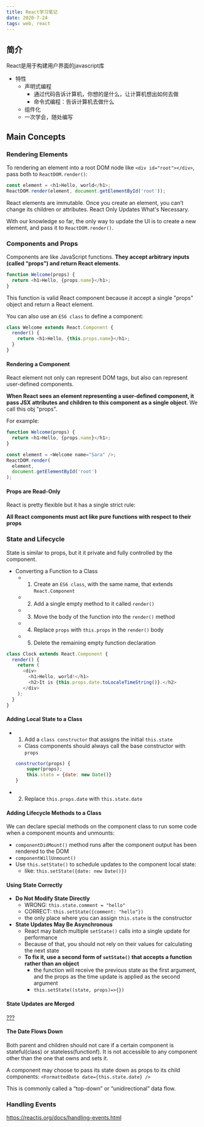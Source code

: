 ```yaml
---
title: React学习笔记
date: 2020-7-24
tags: web, react
---
```



## 简介

React是用于构建用户界面的javascript库

- 特性
    * 声明式编程
        + 通过代码告诉计算机，你想的是什么，让计算机想出如何去做
        + 命令式编程：告诉计算机去做什么
    * 组件化
    * 一次学会，随处编写


## Main Concepts

### Rendering Elements

To rendering an element into a root DOM node like `<div id="root"></div>`, pass both to `ReactDOM.render()`:

``` javascript
const element = <h1>Hello, world</h1>;
ReactDOM.render(element, document.getElementById('root'));
```

React elements are immutable. Once you create an element, you can’t change its children or attributes. React Only Updates What's Necessary.

With our knowledge so far, the only way to update the UI is to create a new element, and pass it to `ReactDOM.render()`.


### Components and Props

Components are like JavaScript functions. **They accept arbitrary inputs (called “props”) and return React elements**.

``` javascript
function Welcome(props) {
  return <h1>Hello, {props.name}</h1>;
}
```

This function is valid React component because it accept a single "props" object and return a React element.

You can also use an `ES6 class` to define a component:

``` javascript
class Welcome extends React.Component {
  render() {
    return <h1>Hello, {this.props.name}</h1>;
  }
}
```


#### Rendering a Component

React element not only can represent DOM tags, but also can represent user-defined components.

**When React sees an element representing a user-defined component, it pass JSX attributes and children to this component as a single object**. We call this obj "props".

For example:

``` javascript
function Welcome(props) {
  return <h1>Hello, {props.name}</h1>;
}

const element = <Welcome name="Sara" />;
ReactDOM.render(
  element,
  document.getElementById('root')
);
```


#### Props are Read-Only

React is pretty flexible but it has a single strict rule:

**All React components must act like pure functions with respect to their props**


### State and Lifecycle

State is similar to props, but it it private and fully controlled by the component.

- Converting a Function to a Class
    * 1. Create an `ES6 class`, with the same name, that extends `React.Component`
    * 2. Add a single empty method to it called `render()`
    * 3. Move the body of the function into the `render()` method
    * 4. Replace `props` with `this.props` in the `render()` body
    * 5. Delete the remaining empty function declaration

``` javascript
class Clock extends React.Component {
  render() {
    return (
      <div>
        <h1>Hello, world!</h1>
        <h2>It is {this.props.date.toLocaleTimeString()}.</h2>
      </div>
    );
  }
}
```


#### Adding Local State to a Class

- 1. Add a `class constructor` that assigns the initial `this.state`
    * Class components should always call the base constructor with `props`
    ``` javascript
    constructor(props) {
        super(props);
        this.state = {date: new Date()}
    }
    ```
- 2. Replace `this.props.date` with `this.state.date`


#### Adding Lifecycle Methods to a Class

We can declare special methods on the component class to run some code when a component mounts and unmounts:

- `componentDidMount()` method runs after the component output has been rendered to the DOM
- `componentWillUnmount()`
- Use `this.setState()` to schedule updates to the component local state:
    * like: `this.setState({date: new Date()})`


#### Using State Correctly

- **Do Not Modify State Directly** 
    * WRONG: `this.state.comment = "hello"`
    * CORRECT: `this.setState({comment: "hello"})`
    * the only place where you can assign `this.state` is the constructor
- **State Updates May Be Asynchronous**
    * React may batch multiple `setState()` calls into a single update for performance
    * Because of that, you should not rely on their values for calculating the next state
    * **To fix it, use a second form of `setState()` that accepts a function rather than an object**
        + the function will receive the previous state as the first argument, and the props as the time update is applied as the second argument
        + `this.setState((state, props)=>{})`


#### State Updates are Merged

[???](https://reactjs.org/docs/state-and-lifecycle.html#state-updates-are-merged)


#### The Date Flows Down

Both parent and children should not care if a certain component is stateful(class) or stateless(functionf). It is not accessible to any component other than the one that owns and sets it.

A component may choose to pass its state down as props to its child components: `<FormattedDate date={this.state.date} />`

This is commonly called a “top-down” or “unidirectional” data flow.


### Handling Events

https://reactjs.org/docs/handling-events.html






